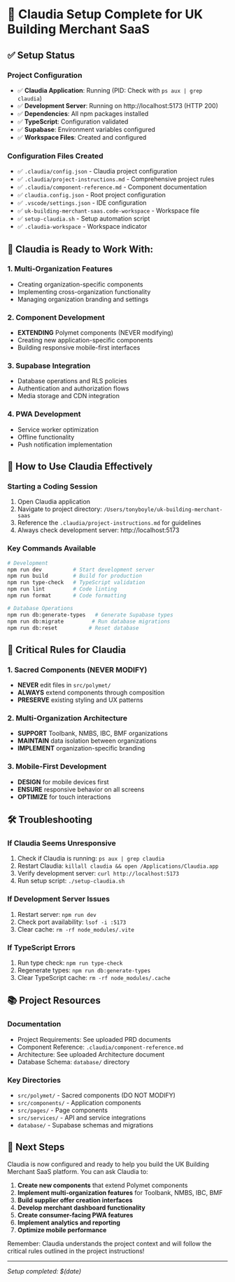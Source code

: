 # 🎉 Claudia Setup Complete for UK Building Merchant SaaS

## ✅ Setup Status

### Project Configuration
- ✅ **Claudia Application**: Running (PID: Check with `ps aux | grep claudia`)
- ✅ **Development Server**: Running on http://localhost:5173 (HTTP 200)
- ✅ **Dependencies**: All npm packages installed
- ✅ **TypeScript**: Configuration validated
- ✅ **Supabase**: Environment variables configured
- ✅ **Workspace Files**: Created and configured

### Configuration Files Created
- ✅ `.claudia/config.json` - Claudia project configuration
- ✅ `.claudia/project-instructions.md` - Comprehensive project rules
- ✅ `.claudia/component-reference.md` - Component documentation
- ✅ `claudia.config.json` - Root project configuration
- ✅ `.vscode/settings.json` - IDE configuration
- ✅ `uk-building-merchant-saas.code-workspace` - Workspace file
- ✅ `setup-claudia.sh` - Setup automation script
- ✅ `.claudia-workspace` - Workspace indicator

## 🚀 Claudia is Ready to Work With:

### 1. Multi-Organization Features
- Creating organization-specific components
- Implementing cross-organization functionality
- Managing organization branding and settings

### 2. Component Development
- **EXTENDING** Polymet components (NEVER modifying)
- Creating new application-specific components
- Building responsive mobile-first interfaces

### 3. Supabase Integration
- Database operations and RLS policies
- Authentication and authorization flows
- Media storage and CDN integration

### 4. PWA Development
- Service worker optimization
- Offline functionality
- Push notification implementation

## 🔧 How to Use Claudia Effectively

### Starting a Coding Session
1. Open Claudia application
2. Navigate to project directory: `/Users/tonyboyle/uk-building-merchant-saas`
3. Reference the `.claudia/project-instructions.md` for guidelines
4. Always check development server: http://localhost:5173

### Key Commands Available
```bash
# Development
npm run dev          # Start development server
npm run build        # Build for production
npm run type-check   # TypeScript validation
npm run lint         # Code linting
npm run format       # Code formatting

# Database Operations
npm run db:generate-types   # Generate Supabase types
npm run db:migrate         # Run database migrations
npm run db:reset          # Reset database
```

## 🚨 Critical Rules for Claudia

### 1. Sacred Components (NEVER MODIFY)
- **NEVER** edit files in `src/polymet/`
- **ALWAYS** extend components through composition
- **PRESERVE** existing styling and UX patterns

### 2. Multi-Organization Architecture
- **SUPPORT** Toolbank, NMBS, IBC, BMF organizations
- **MAINTAIN** data isolation between organizations
- **IMPLEMENT** organization-specific branding

### 3. Mobile-First Development
- **DESIGN** for mobile devices first
- **ENSURE** responsive behavior on all screens
- **OPTIMIZE** for touch interactions

## 🛠️ Troubleshooting

### If Claudia Seems Unresponsive
1. Check if Claudia is running: `ps aux | grep claudia`
2. Restart Claudia: `killall claudia && open /Applications/Claudia.app`
3. Verify development server: `curl http://localhost:5173`
4. Run setup script: `./setup-claudia.sh`

### If Development Server Issues
1. Restart server: `npm run dev`
2. Check port availability: `lsof -i :5173`
3. Clear cache: `rm -rf node_modules/.vite`

### If TypeScript Errors
1. Run type check: `npm run type-check`
2. Regenerate types: `npm run db:generate-types`
3. Clear TypeScript cache: `rm -rf node_modules/.cache`

## 📚 Project Resources

### Documentation
- Project Requirements: See uploaded PRD documents
- Component Reference: `.claudia/component-reference.md`
- Architecture: See uploaded Architecture document
- Database Schema: `database/` directory

### Key Directories
- `src/polymet/` - Sacred components (DO NOT MODIFY)
- `src/components/` - Application components
- `src/pages/` - Page components
- `src/services/` - API and service integrations
- `database/` - Supabase schemas and migrations

## 🎯 Next Steps

Claudia is now configured and ready to help you build the UK Building Merchant SaaS platform. You can ask Claudia to:

1. **Create new components** that extend Polymet components
2. **Implement multi-organization features** for Toolbank, NMBS, IBC, BMF
3. **Build supplier offer creation interfaces**
4. **Develop merchant dashboard functionality**
5. **Create consumer-facing PWA features**
6. **Implement analytics and reporting**
7. **Optimize mobile performance**

Remember: Claudia understands the project context and will follow the critical rules outlined in the project instructions!

---
*Setup completed: $(date)*

